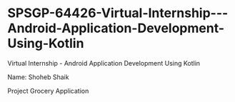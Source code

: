 # SPSGP-64426-Virtual-Internship---Android-Application-Development-Using-Kotlin

Virtual Internship - Android Application Development Using Kotlin

Name: Shoheb Shaik

Project
Grocery Application 

